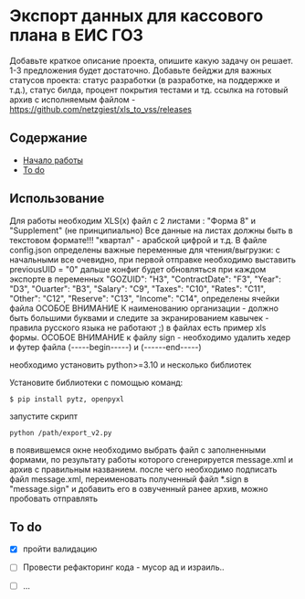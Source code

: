 # Экспорт данных для кассового плана в ЕИС ГОЗ
Добавьте краткое описание проекта, опишите какую задачу он решает. 1-3 предложения будет достаточно. Добавьте бейджи для важных статусов проекта: статус разработки (в разработке, на поддержке и т.д.), статус билда, процент покрытия тестами и тд.
ссылка на готовый архив с исполняемым файлом - https://github.com/netzgiest/xls_to_vss/releases
## Содержание
- [Начало работы](#начало-работы)
- [To do](#to-do)


## Использование

Для работы необходим XLS(x) файл с 2 листами : "Форма 8" и "Supplement" (не принципиально)
Все данные на листах должны быть в текстовом формате!!! "квартал" - арабской цифрой и т.д. 
В файле config.json определены важные переменные для чтения/выгрузки:
c начальными все очевидно, при первой отправке необходимо выставить previousUID = "0"
дальше конфиг будет обновляться при каждом экспорте
в переменных 
"GOZUID": "H3",
        "ContractDate": "F3",
        "Year": "D3",
        "Ouarter": "B3",
        "Salary": "C9",
        "Taxes": "C10",
        "Rates": "C11",
        "Other": "C12",
        "Reserve": "C13",
        "Income": "C14",
определены ячейки файла 
ОСОБОЕ ВНИМАНИЕ К наименованию организации - должно быть большими буквами и следите за экранированием кавычек - правила русского языка не работают ;)
в файлах есть пример xls формы.
ОСОБОЕ ВНИМАНИЕ к файлу sign - необходимо удалить хедер и футер файла (-----begin-----) и (------end-----)

необходимо установить python>=3.10 и несколько библиотек

Установите библиотеки с помощью команд:
```sh/cmd
$ pip install pytz, openpyxl
```
запустите скрипт 
```
python /path/export_v2.py
```
в появившемся окне необходимо выбрать файл с заполненными формами, по результату работы которого сгенерируется message.xml и архив с правильным названием.
после чего необходимо подписать файл message.xml, переименовать полученный файл *.sign в "message.sign" и добавить его в озвученный ранее архив, можно пробовать отправлять



## To do
- [x] пройти валидацию
- [ ] Провести рефакторинг кода - мусор ад и израиль..
- [ ] ...




